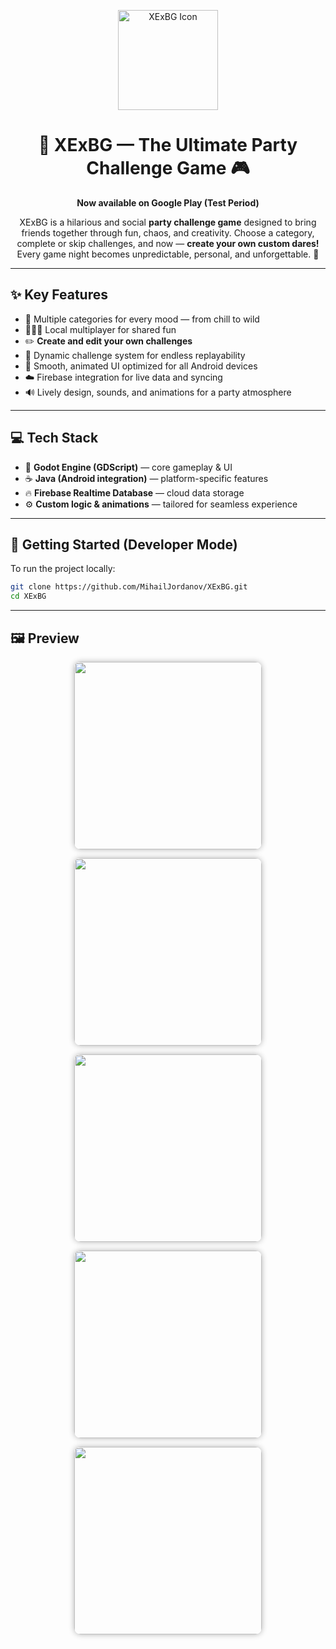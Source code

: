 <p align="center">
  <img src="https://github.com/MihailJordanov/XExBG/blob/main/Images/Icons/xex_bg_icon_432x432.png" alt="XExBG Icon" width="160" height="160">
</p>

<h1 align="center">🎉 XExBG — The Ultimate Party Challenge Game 🎮</h1>

<p align="center">
  <b>Now available on Google Play (Test Period)</b>  
</p>

<p align="center">
  XExBG is a hilarious and social <b>party challenge game</b> designed to bring friends together through fun, chaos, and creativity.  
  Choose a category, complete or skip challenges, and now — <b>create your own custom dares!</b>  
  Every game night becomes unpredictable, personal, and unforgettable. 🍻
</p>

---

## ✨ Key Features

- 🎲 Multiple categories for every mood — from chill to wild  
- 🧑‍🤝‍🧑 Local multiplayer for shared fun  
- ✏️ **Create and edit your own challenges**  
- 🔄 Dynamic challenge system for endless replayability  
- 🎨 Smooth, animated UI optimized for all Android devices  
- ☁️ Firebase integration for live data and syncing  
- 🔊 Lively design, sounds, and animations for a party atmosphere  

---

## 💻 Tech Stack

- 🧩 **Godot Engine (GDScript)** — core gameplay & UI  
- ☕ **Java (Android integration)** — platform-specific features  
- 🔥 **Firebase Realtime Database** — cloud data storage  
- ⚙️ **Custom logic & animations** — tailored for seamless experience  

---

## 🚀 Getting Started (Developer Mode)

To run the project locally:

```bash
git clone https://github.com/MihailJordanov/XExBG.git
cd XExBG
```
---

## 🖼️ Preview

<p align="center">
  <img src="https://github.com/MihailJordanov/XExBG/blob/main/Images/Phone%20screenshots/Screenshot%202025-10-15%20163041.png" width="300" style="border-radius:10px;box-shadow:0 0 10px rgba(0,0,0,0.3);"><br>
</p>
<p align="center">
  <img src="https://github.com/MihailJordanov/XExBG/blob/main/Images/Phone%20screenshots/Screenshot%202025-10-04%20232850.png" width="300" style="border-radius:10px;box-shadow:0 0 10px rgba(0,0,0,0.3);"><br>
</p>
<p align="center">
  <img src="https://github.com/MihailJordanov/XExBG/blob/main/Images/Phone%20screenshots/Screenshot%202025-10-04%20231608.png" width="300" style="border-radius:10px;box-shadow:0 0 10px rgba(0,0,0,0.3);"><br>
</p>
<p align="center">
  <img src="https://github.com/MihailJordanov/XExBG/blob/main/Images/Phone%20screenshots/Screenshot%202025-10-04%20231647.png" width="300" style="border-radius:10px;box-shadow:0 0 10px rgba(0,0,0,0.3);"><br>
</p>
<p align="center">
  <img src="https://github.com/MihailJordanov/XExBG/blob/main/Images/Phone%20screenshots/Screenshot%202025-10-04%20232358.png" width="300" style="border-radius:10px;box-shadow:0 0 10px rgba(0,0,0,0.3);"><br>
</p>

